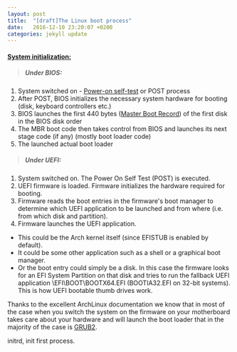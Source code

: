 ```yaml
---
layout: post
title:  "[draft]The Linux boot process"
date:   2016-12-10 23:20:07 +0200
categories: jekyll update
---
```


#### [System initialization:](https://wiki.archlinux.org/index.php/Arch_boot_process#System_initialization)
>##### Under BIOS:
1. System switched on - [Power-on self-test](https://en.wikipedia.org/wiki/Power-on_self-test) or POST process
2. After POST, BIOS initializes the necessary system hardware for booting (disk, keyboard controllers etc.)
3. BIOS launches the first 440 bytes ([Master Boot Record](https://wiki.archlinux.org/index.php/Partitioning#Master_Boot_Record)) of the first disk in the BIOS disk order
4. The MBR boot code then takes control from BIOS and launches its next stage code (if any) (mostly boot loader code)
5. The launched actual boot loader

>##### Under UEFI:
1. System switched on. The Power On Self Test (POST) is executed.
2. UEFI firmware is loaded. Firmware initializes the hardware required for booting.
3. Firmware reads the boot entries in the firmware's boot manager to determine which UEFI application to be launched and from where (i.e. from which disk and partition).
4. Firmware launches the UEFI application.
  - This could be the Arch kernel itself (since EFISTUB is enabled by default).
  - It could be some other application such as a shell or a graphical boot manager.
  - Or the boot entry could simply be a disk. In this case the firmware looks for an EFI System Partition on that disk and tries to run the fallback UEFI application \EFI\BOOT\BOOTX64.EFI (BOOTIA32.EFI on 32-bit systems). This is how UEFI bootable thumb drives work.


Thanks to the excellent ArchLinux documentation we know that in most of the case when you switch the system on the firmware on your motherboard takes care about your hardware and will launch the boot loader that in the majority of the case is [GRUB2](https://wiki.archlinux.org/index.php/GRUB).


initrd, init first process.
